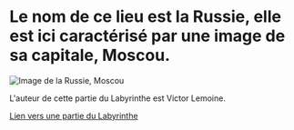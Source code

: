 # Le nom de ce lieu est la Russie, elle est ici caractérisé par une image de sa capitale, Moscou.

![Image de la Russie, Moscou](https://cap.img.pmdstatic.net/fit/https.3A.2F.2Fi.2Epmdstatic.2Enet.2Fcap.2F2021.2F10.2F20.2F18cfb2ec-3434-47a5-a84a-4d5834bd4b45.2Ejpeg/1200x630/background-color/ffffff/quality/70/cr/wqkgUGl4YWJheSAvIENBUElUQUw%3D/face-au-boom-du-covid-19-en-russie-4-mois-de-confinement-a-moscou-pour-les-seniors-non-vaccines-1417681.jpg)

L'auteur de cette partie du Labyrinthe est Victor Lemoine.

[Lien vers une partie du Labyrinthe](./Mali.md)

